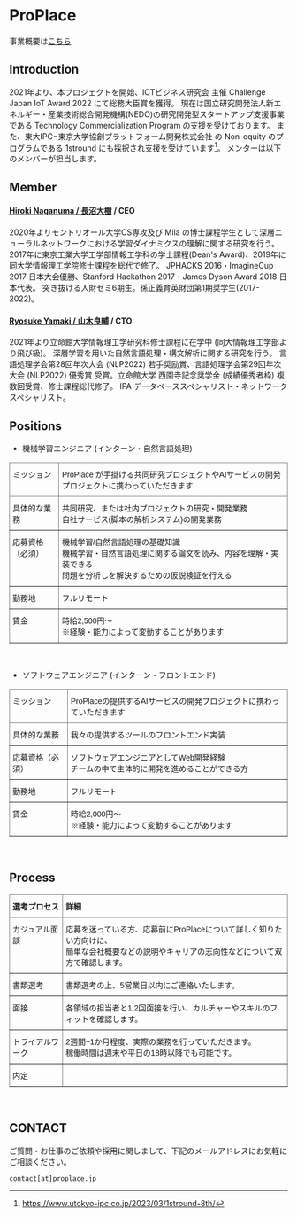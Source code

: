 # ProPlace 

事業概要は[こちら](http://pro-place.site/)


## Introduction
2021年より、本プロジェクトを開始、ICTビジネス研究会 主催 Challenge Japan IoT Award 2022 にて総務大臣賞を獲得。
現在は国立研究開発法人新エネルギー・産業技術総合開発機構(NEDO)の研究開発型スタートアップ支援事業である Technology Commercialization Program の支援を受けております。
また、東大IPC−東京大学協創プラットフォーム開発株式会社 の Non-equity のプログラムである 1stround にも採択され支援を受けています[^1]。
メンターは以下のメンバーが担当します。

## Member

#### [Hiroki Naganuma / 長沼大樹](https://hiroki11x.github.io/) / CEO

2020年よりモントリオール大学CS専攻及び Mila の博士課程学生として深層ニューラルネットワークにおける学習ダイナミクスの理解に関する研究を行う。
2017年に東京工業大学工学部情報工学科の学士課程(Dean's Award)、2019年に同大学情報理工学院修士課程を総代で修了。
JPHACKS 2016・ImagineCup 2017 日本大会優勝、Stanford Hackathon 2017・James Dyson Award 2018 日本代表。
突き抜ける人財ゼミ6期生。孫正義育英財団第1期奨学生(2017-2022)。 


#### [Ryosuke Yamaki / 山木良輔](https://www.linkedin.com/in/ryosuke-yamaki-b10352163/) / CTO

2021年より立命館大学情報理工学研究科修士課程に在学中 (同大情報理工学部より飛び級)。 深層学習を用いた自然言語処理・構文解析に関する研究を行う。
言語処理学会第28回年次大会 (NLP2022) 若手奨励賞、言語処理学会第29回年次大会 (NLP2022) 優秀賞 受賞。立命館大学 西園寺記念奨学金 (成績優秀者枠) 複数回受賞、修士課程総代修了。 
IPA データベーススペシャリスト・ネットワークスペシャリスト。


## Positions
- 機械学習エンジニア (インターン・自然言語処理)

<style type="text/css">
.tg  {border-collapse:collapse;border-spacing:0;}
.tg td{border-color:black;border-style:solid;border-width:1px;font-family:Arial, sans-serif;font-size:14px;
  overflow:hidden;padding:10px 5px;word-break:normal;}
.tg th{border-color:black;border-style:solid;border-width:1px;font-family:Arial, sans-serif;font-size:14px;
  font-weight:normal;overflow:hidden;padding:10px 5px;word-break:normal;}
.tg .tg-0pky{border-color:inherit;text-align:left;vertical-align:top}
</style>
<table class="tg">
<thead>
  <tr>
    <th class="tg-0pky"><span style="font-weight:400;font-style:normal">ミッション</span></th>
    <th class="tg-0pky"><span style="font-weight:400;font-style:normal">ProPlace が手掛ける共同研究プロジェクトやAIサービスの開発プロジェクトに携わっていただきます</span></th>
  </tr>
</thead>
<tbody>
  <tr>
    <td class="tg-0pky"><span style="font-weight:400;font-style:normal">具体的な業務</span></td>
    <td class="tg-0pky">共同研究、または社内プロジェクトの研究・開発業務 <br>自社サービス(脚本の解析システム)の開発業務</td>
  </tr>
  <tr>
    <td class="tg-0pky"><span style="font-weight:400;font-style:normal">応募資格（必須）</span></td>
    <td class="tg-0pky">機械学習/自然言語処理の基礎知識 <br>機械学習・自然言語処理に関する論文を読み、内容を理解・実装できる <br>問題を分析しを解決するための仮説検証を行える</td>
  </tr>
  <tr>
    <td class="tg-0pky"><span style="font-weight:400;font-style:normal">勤務地</span></td>
    <td class="tg-0pky"><span style="font-weight:400;font-style:normal">フルリモート</span></td>
  </tr>
  <tr>
    <td class="tg-0pky">賃金</td>
    <td class="tg-0pky">時給2,500円〜<br>※経験・能力によって変動することがあります</td>
  </tr>
</tbody>
</table>

<br>


- ソフトウェアエンジニア (インターン・フロントエンド)

<style type="text/css">
.tg  {border-collapse:collapse;border-spacing:0;}
.tg td{border-color:black;border-style:solid;border-width:1px;font-family:Arial, sans-serif;font-size:14px;
  overflow:hidden;padding:10px 5px;word-break:normal;}
.tg th{border-color:black;border-style:solid;border-width:1px;font-family:Arial, sans-serif;font-size:14px;
  font-weight:normal;overflow:hidden;padding:10px 5px;word-break:normal;}
.tg .tg-0pky{border-color:inherit;text-align:left;vertical-align:top}
</style>
<table class="tg">
<thead>
  <tr>
    <th class="tg-0pky"><span style="font-weight:400;font-style:normal">ミッション</span></th>
    <th class="tg-0pky"><span style="font-weight:400;font-style:normal">ProPlaceの提供するAIサービスの開発プロジェクトに携わっていただきます</span></th>
  </tr>
</thead>
<tbody>
  <tr>
    <td class="tg-0pky"><span style="font-weight:400;font-style:normal">具体的な業務</span></td>
    <td class="tg-0pky">我々の提供するツールのフロントエンド実装</td>
  </tr>
  <tr>
    <td class="tg-0pky"><span style="font-weight:400;font-style:normal">応募資格（必須）</span></td>
    <td class="tg-0pky">ソフトウェアエンジニアとしてWeb開発経験 <br>チームの中で主体的に開発を進めることができる方</td>
  </tr>
  <tr>
    <td class="tg-0pky"><span style="font-weight:400;font-style:normal">勤務地</span></td>
    <td class="tg-0pky"><span style="font-weight:400;font-style:normal">フルリモート</span></td>
  </tr>
  <tr>
    <td class="tg-0pky">賃金</td>
    <td class="tg-0pky">時給2,000円〜<br>※経験・能力によって変動することがあります</td>
  </tr>
</tbody>
</table>

<br>

## Process

<style type="text/css">
.tg  {border-collapse:collapse;border-spacing:0;}
.tg td{border-color:black;border-style:solid;border-width:1px;font-family:Arial, sans-serif;font-size:14px;
  overflow:hidden;padding:10px 5px;word-break:normal;}
.tg th{border-color:black;border-style:solid;border-width:1px;font-family:Arial, sans-serif;font-size:14px;
  font-weight:normal;overflow:hidden;padding:10px 5px;word-break:normal;}
.tg .tg-0pky{border-color:inherit;text-align:left;vertical-align:top}
</style>
<table class="tg">
<thead>
  <tr>
    <th class="tg-0pky"><span style="font-weight:bold">選考プロセス</span></th>
    <th class="tg-0pky"><span style="font-weight:700;font-style:normal">詳細</span></th>
  </tr>
</thead>
<tbody>
  <tr>
    <td class="tg-0pky"><span style="font-weight:400;font-style:normal">カジュアル面談</span></td>
    <td class="tg-0pky">応募を迷っている方、応募前にProPlaceについて詳しく知りたい方向けに、<br>簡単な会社概要などの説明やキャリアの志向性などについて双方で確認します。</td>
  </tr>
  <tr>
    <td class="tg-0pky"><span style="font-weight:400;font-style:normal">書類選考</span></td>
    <td class="tg-0pky"><span style="font-weight:400;font-style:normal">書類選考の上、5営業日以内にご連絡いたします。</span></td>
  </tr>
  <tr>
    <td class="tg-0pky"><span style="font-weight:400;font-style:normal">面接</span></td>
    <td class="tg-0pky"><span style="font-weight:400;font-style:normal">各領域の担当者と1,2回面接を行い、カルチャーやスキルのフィットを確認します。</span></td>
  </tr>
  <tr>
    <td class="tg-0pky"><span style="font-weight:400;font-style:normal">トライアルワーク</span></td>
    <td class="tg-0pky">2週間~1か月程度、実際の業務を行っていただきます。<br>稼働時間は週末や平日の18時以降でも可能です。<br></td>
  </tr>
  <tr>
    <td class="tg-0pky"><span style="font-weight:400;font-style:normal">内定</span></td>
    <td class="tg-0pky"></td>
  </tr>
</tbody>
</table>

<br>

## CONTACT
ご質問・お仕事のご依頼や採用に関しまして、下記のメールアドレスにお気軽にご相談ください。

`contact[at]proplace.jp`

[^1]: https://www.utokyo-ipc.co.jp/2023/03/1stround-8th/
